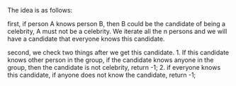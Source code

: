 The idea is as follows:

first, if person A knows person B, then B could be the candidate of being a celebrity, A must not be a celebrity. We iterate all the n persons and we will have a candidate that everyone knows this candidate.

second, we check two things after we get this candidate. 1. If this candidate knows other person in the group, if the candidate knows anyone in the group, then the candidate is not celebrity, return -1; 2. if everyone knows this candidate, if anyone does not know the candidate, return -1;
